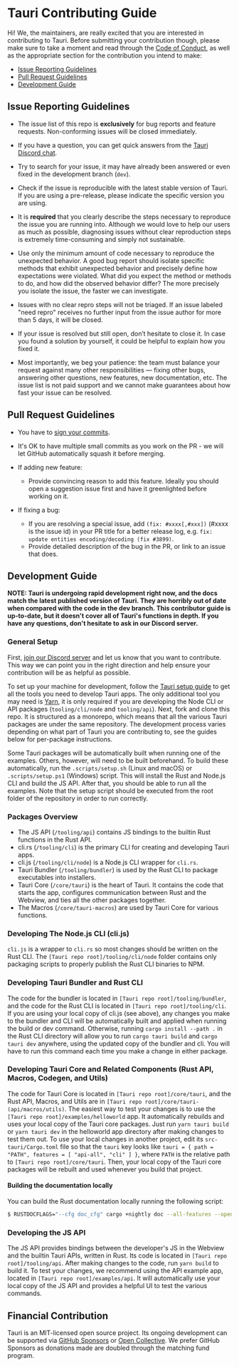 # Tauri Contributing Guide

Hi! We, the maintainers, are really excited that you are interested in contributing to Tauri. Before submitting your contribution though, please make sure to take a moment and read through the [Code of Conduct](CODE_OF_CONDUCT.md), as well as the appropriate section for the contribution you intend to make:

- [Issue Reporting Guidelines](#issue-reporting-guidelines)
- [Pull Request Guidelines](#pull-request-guidelines)
- [Development Guide](#development-guide)

## Issue Reporting Guidelines

- The issue list of this repo is **exclusively** for bug reports and feature requests. Non-conforming issues will be closed immediately.

- If you have a question, you can get quick answers from the [Tauri Discord chat](https://discord.gg/SpmNs4S).

- Try to search for your issue, it may have already been answered or even fixed in the development branch (`dev`).

- Check if the issue is reproducible with the latest stable version of Tauri. If you are using a pre-release, please indicate the specific version you are using.

- It is **required** that you clearly describe the steps necessary to reproduce the issue you are running into. Although we would love to help our users as much as possible, diagnosing issues without clear reproduction steps is extremely time-consuming and simply not sustainable.

- Use only the minimum amount of code necessary to reproduce the unexpected behavior. A good bug report should isolate specific methods that exhibit unexpected behavior and precisely define how expectations were violated. What did you expect the method or methods to do, and how did the observed behavior differ? The more precisely you isolate the issue, the faster we can investigate.

- Issues with no clear repro steps will not be triaged. If an issue labeled "need repro" receives no further input from the issue author for more than 5 days, it will be closed.

- If your issue is resolved but still open, don’t hesitate to close it. In case you found a solution by yourself, it could be helpful to explain how you fixed it.

- Most importantly, we beg your patience: the team must balance your request against many other responsibilities — fixing other bugs, answering other questions, new features, new documentation, etc. The issue list is not paid support and we cannot make guarantees about how fast your issue can be resolved.

## Pull Request Guidelines

- You have to [sign your commits](https://docs.github.com/en/authentication/managing-commit-signature-verification/signing-commits).

- It's OK to have multiple small commits as you work on the PR - we will let GitHub automatically squash it before merging.

- If adding new feature:

  - Provide convincing reason to add this feature. Ideally you should open a suggestion issue first and have it greenlighted before working on it.

- If fixing a bug:
  - If you are resolving a special issue, add `(fix: #xxxx[,#xxx])` (#xxxx is the issue id) in your PR title for a better release log, e.g. `fix: update entities encoding/decoding (fix #3899)`.
  - Provide detailed description of the bug in the PR, or link to an issue that does.

## Development Guide

**NOTE: Tauri is undergoing rapid development right now, and the docs match the latest published version of Tauri. They are horribly out of date when compared with the code in the dev branch. This contributor guide is up-to-date, but it doesn't cover all of Tauri's functions in depth. If you have any questions, don't hesitate to ask in our Discord server.**

### General Setup

First, [join our Discord server](https://discord.gg/SpmNs4S) and let us know that you want to contribute. This way we can point you in the right direction and help ensure your contribution will be as helpful as possible.

To set up your machine for development, follow the [Tauri setup guide](https://tauri.app/v1/guides/getting-started/prerequisites/) to get all the tools you need to develop Tauri apps. The only additional tool you may need is [Yarn](https://yarnpkg.com/), it is only required if you are developing the Node CLI or API packages (`tooling/cli/node` and `tooling/api`). Next, fork and clone this repo. It is structured as a monorepo, which means that all the various Tauri packages are under the same repository. The development process varies depending on what part of Tauri you are contributing to, see the guides below for per-package instructions.

Some Tauri packages will be automatically built when running one of the examples. Others, however, will need to be built beforehand. To build these automatically, run the `.scripts/setup.sh` (Linux and macOS) or `.scripts/setup.ps1` (Windows) script. This will install the Rust and Node.js CLI and build the JS API. After that, you should be able to run all the examples. Note that the setup script should be executed from the root folder of the repository in order to run correctly.

### Packages Overview

- The JS API (`/tooling/api`) contains JS bindings to the builtin Rust functions in the Rust API.
- cli.rs (`/tooling/cli`) is the primary CLI for creating and developing Tauri apps.
- cli.js (`/tooling/cli/node`) is a Node.js CLI wrapper for `cli.rs`.
- Tauri Bundler (`/tooling/bundler`) is used by the Rust CLI to package executables into installers.
- Tauri Core (`/core/tauri`) is the heart of Tauri. It contains the code that starts the app, configures communication between Rust and the Webview, and ties all the other packages together.
- The Macros (`/core/tauri-macros`) are used by Tauri Core for various functions.

### Developing The Node.js CLI (cli.js)

`cli.js` is a wrapper to `cli.rs` so most changes should be written on the Rust CLI. The `[Tauri repo root]/tooling/cli/node` folder contains only packaging scripts to properly publish the Rust CLI binaries to NPM.

### Developing Tauri Bundler and Rust CLI

The code for the bundler is located in `[Tauri repo root]/tooling/bundler`, and the code for the Rust CLI is located in `[Tauri repo root]/tooling/cli`. If you are using your local copy of cli.js (see above), any changes you make to the bundler and CLI will be automatically built and applied when running the build or dev command. Otherwise, running `cargo install --path .` in the Rust CLI directory will allow you to run `cargo tauri build` and `cargo tauri dev` anywhere, using the updated copy of the bundler and cli. You will have to run this command each time you make a change in either package.

### Developing Tauri Core and Related Components (Rust API, Macros, Codegen, and Utils)

The code for Tauri Core is located in `[Tauri repo root]/core/tauri`, and the Rust API, Macros, and Utils are in `[Tauri repo root]/core/tauri-(api/macros/utils)`. The easiest way to test your changes is to use the `[Tauri repo root]/examples/helloworld` app. It automatically rebuilds and uses your local copy of the Tauri core packages. Just run `yarn tauri build` or `yarn tauri dev` in the helloworld app directory after making changes to test them out. To use your local changes in another project, edit its `src-tauri/Cargo.toml` file so that the `tauri` key looks like `tauri = { path = "PATH", features = [ "api-all", "cli" ] }`, where `PATH` is the relative path to `[Tauri repo root]/core/tauri`. Then, your local copy of the Tauri core packages will be rebuilt and used whenever you build that project.

#### Building the documentation locally

You can build the Rust documentation locally running the following script:

```bash
$ RUSTDOCFLAGS="--cfg doc_cfg" cargo +nightly doc --all-features --open
```

### Developing the JS API

The JS API provides bindings between the developer's JS in the Webview and the builtin Tauri APIs, written in Rust. Its code is located in `[Tauri repo root]/tooling/api`. After making changes to the code, run `yarn build` to build it. To test your changes, we recommend using the API example app, located in `[Tauri repo root]/examples/api`. It will automatically use your local copy of the JS API and provides a helpful UI to test the various commands.

## Financial Contribution

Tauri is an MIT-licensed open source project. Its ongoing development can be supported via [GitHub Sponsors](https://github.com/sponsors/nothingismagick) or [Open Collective](https://opencollective.com/tauri). We prefer GitHub Sponsors as donations made are doubled through the matching fund program.
